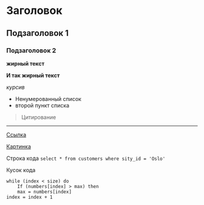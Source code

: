 # Заголовок
## Подзаголовок 1
### Подзаголовок 2

**жирный текст**

__И так жирный текст__

*курсив*

* Ненумерованный список
* второй пункт списка

> Цитирование

---

[Ссылка](https://gb.ru/)

[Картинка](https://buklya.com/wp-content/uploads/2015/12/Кот-Бегемот.jpg)

Строка кода 
`select * from customers where sity_id = 'Oslo'`

Кусок кода
``` 
while (index < size) do 
    If (numbers[index] > max) then
    max = numbers[index]	
index = index + 1
```
